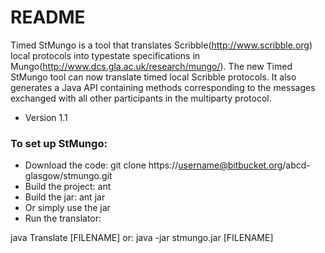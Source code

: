 # README #

Timed StMungo is a tool that translates Scribble(http://www.scribble.org) local protocols into typestate specifications in Mungo(http://www.dcs.gla.ac.uk/research/mungo/). The new Timed StMungo tool can now translate timed local Scribble protocols.
It also generates a Java API containing methods corresponding to the messages exchanged with all other participants in the multiparty protocol. 


* Version 1.1

### To set up StMungo: ###

* Download the code:    git clone https://username@bitbucket.org/abcd-glasgow/stmungo.git
* Build the project:    ant 
* Build the jar:        ant jar
* Or simply use the jar 
* Run the translator:   

java Translate [FILENAME]
or:
java -jar stmungo.jar [FILENAME]
